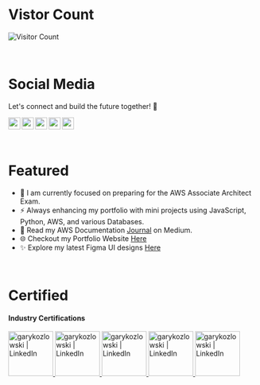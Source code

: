 <h1>Vistor Count</h1>

![Visitor Count](https://profile-counter.glitch.me/{gkozlowskidesign}/count.svg)


<br>

<h1>Social Media</h1>

  Let's connect and build the future together! 🌟
  <br>

<a href="https://www.linkedin.com/in/gary-kozlowski-825053138/">
  <img align="left" alt="garykozlowski | LinkedIn" width="24px" src="https://cdn.jsdelivr.net/npm/simple-icons@v3/icons/linkedin.svg" />
</a>
<a href="https://twitter.com/GaryKozlowski1">
  <img align="left" alt="garykozlowski | Twitter" width="24px" src="https://cdn.jsdelivr.net/npm/simple-icons@v3/icons/twitter.svg" />
</a>
<a href="https://github.com/gkozlowskidesign">
  <img align="left" alt="garykozlowski | GitHub" width="24px" src="https://cdn.jsdelivr.net/npm/simple-icons@v3/icons/github.svg" />
</a>
<a href="https://www.instagram.com/garykozlowski1/?next=%2Fgary_kozlowski1%2F">
  <img align="left" alt="garykozlowski | Instagram" width="24px" src="https://cdn.jsdelivr.net/npm/simple-icons@v3/icons/instagram.svg" />
</a>
<a href="https://www.facebook.com/garyjr.kozlowski/">
  <img align="left" alt="garykozlowski | Facebook" width="24px" src="https://cdn.jsdelivr.net/npm/simple-icons@v3/icons/facebook.svg" />
</a>
<br>

<br>
<br>

<h1>Featured</h1>

- 🔭 I am currently focused on preparing for the AWS Associate Architect Exam.
- ⚡ Always enhancing my portfolio with mini projects using JavaScript, Python, AWS, and various Databases. 
- 💬 Read my AWS Documentation [Journal](https://gkozlowskidesign.medium.com/) on Medium.
- 🌐 Checkout my Portfolio Website [Here](https://garykozlowski.xyz/)
- ✨ Explore my latest Figma UI designs [Here](https://www.figma.com/@gkozlowskidesig)
<br>

<h1>Certified</h1>
<h4>Industry Certifications</h4>
<a href="https://www.credly.com/badges/82c0c5bd-b30b-4bcd-9e12-06ba4d0887df">
  <img  alt="garykozlowski | LinkedIn" width="90px" src="https://images.credly.com/size/680x680/images/00634f82-b07f-4bbd-a6bb-53de397fc3a6/image.png" />
</a>
<a href="https://www.credly.com/badges/4f16e676-770c-4053-8b52-af3c4b17908a">
  <img alt="garykozlowski | LinkedIn" width="90px" src="https://images.credly.com/size/340x340/images/979e42e2-1d32-4d21-97ea-53d991ea50fb/image.png" />
</a>
<a href="https://www.credly.com/badges/ac7ae31d-4dd7-40a9-98f9-86056f17d6b1">
  <img  alt="garykozlowski | LinkedIn" width="90px" src="https://images.credly.com/size/680x680/images/6f135924-7645-4bd2-ab68-3bc0b49c7e27/image.png" />
</a>
<a href="https://www.credly.com/badges/aa13f693-76cd-4368-aa56-ffcafdaff5f0">
  <img  alt="garykozlowski | LinkedIn" width="90px" src="https://github.com/GKozlowskiDesign/gkozlowskidesign/assets/82541715/0bc51284-463c-4e60-97d4-af185167d9a0" />
</a>
<a href="https://www.credly.com/badges/291e16c5-9a03-42ac-b211-23be11a03170">
  <img alt="garykozlowski | LinkedIn" width="90px" src="https://images.credly.com/size/340x340/images/8d67bbf4-128b-4141-b5f1-1bc61bbfbaa6/image.png" />
</a>
<br>
<br>











 


  

    
 
 

